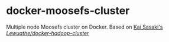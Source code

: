 # docker-moosefs-cluster
Multiple node Moosefs cluster on Docker. Based on [Kai Sasaki's *Lewuathe/docker-hadoop-cluster*](https://github.com/Lewuathe/docker-hadoop-cluster)
